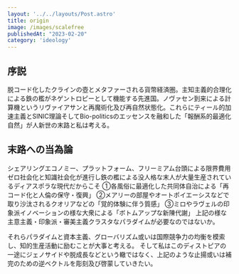 ```yaml
---
layout: '../../layouts/Post.astro'
title: origin
image: /images/scalefree
publishedAt: "2023-02-20"
category: 'ideology'
---
```


## 序説

脱コード化したクラインの壺とメタファーされる貨幣経済圏。主知主義的合理化による鉄の檻がネゲントロピーとして機能する先進国。ノヴァセン到来による計算機というリヴァイアサンと再魔術化及び再自然状態化。これらにティール的加速主義とSINIC理論そしてBio-politicsのエッセンスを融和した「報酬系的最適化自然」が人新世の末路と私は考える。


## 末路への当為論

シェアリングエコノミー、プラットフォーム、フリーミアム台頭による限界費用ゼロ社会化と知識社会化が進行し鉄の檻による没人格な末人が大量生産されているディアスポラな現代だからこそ
➀各風俗に最適化した共同体自治による「再コード化と人倫の保守・復興」
➁メアリーの部屋やオートポイエーシスなどで取り沙汰されるクオリアなどの「覚的体験に伴う質感」
➂ミロやラヴェルの印象派イノベーションの様な大衆による「ボトムアップな新陳代謝」
上記の様な主意主義・印象派・審美主義クラスタなパラダイムが必要なのではないか。

それらパラダイムと資本主義、グローバリズム或いは国際競争力の均衡を模索し、知的生産活動に励むことが大事と考える。
そして私はこのディストピアの一途にジェノサイドや脱成長などという轍ではなく、上記のような止揚或いは補完のための逆ベクトルを彫刻及び啓蒙していきたい。

